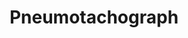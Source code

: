 ---
title: "Pneumotachograph"

categories: ['']

tags: ['Pneumotachograph']

arwords: 'مقياس انسياب الهواء'
arwords2: 'أنابيب جريان الهواء'

arexps: []

enwords: ['Pneumotachograph']

enexps: []

arlexicons: 'ق'
arlexicons2: 'أ'

enlexicons: 'P'

authors: ['Ruqayya Roshdy']

translators: ['']

citations: 'مقدمة في حوسبة اللغة العربية'

sources: 'مركز الملك عبدالله بن عبدالعزيز الدولي لخدمة اللغة العربية'

slug: ""
---